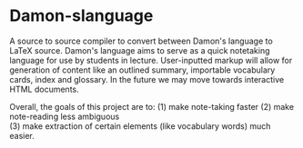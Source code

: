 # Damon-slanguage

A source to source compiler to convert between Damon's language to LaTeX source.
Damon's language aims to serve as a quick notetaking language for use by students
in lecture. User-inputted markup will allow for generation of content like an outlined summary, importable vocabulary cards, index and glossary.
In the future we may move towards interactive HTML documents.

Overall, the goals of this project are to:
(1) make note-taking faster
(2) make note-reading less ambiguous  
(3) make extraction of certain elements (like vocabulary words) much easier.
